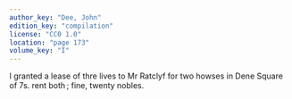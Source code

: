 ```yaml
---
author_key: "Dee, John"
edition_key: "compilation"
license: "CC0 1.0"
location: "page 173"
volume_key: "I"
---
```

I granted a lease of thre lives to Mr Ratclyf for two howses in Dene Square of
7s. rent both ; fine, twenty nobles.
